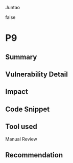 Juntao

false

# P9

## Summary

## Vulnerability Detail

## Impact

## Code Snippet

## Tool used

Manual Review

## Recommendation
